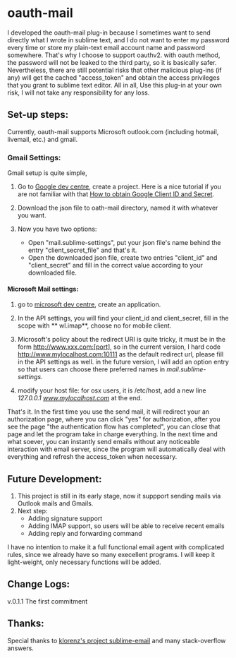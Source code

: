 # oauth-mail

I developed the oauth-mail plug-in because I sometimes want to send directly what I wrote in sublime text, and I do not want to enter my password every time or store my plain-text email account name and password somewhere. That's why I choose to support oauthv2. with oauth method, the password will not be leaked to the third party, so it is basically safer. Nevertheless, there are still potential risks that other malicious plug-ins (if any) will get the cached "access_token" and obtain the access privileges that you grant to sublime text editor. All in all, Use this plug-in at your own risk, I will not take any responsibility for any loss.  

## Set-up steps:

Currently, oauth-mail supports Microsoft outlook.com (including hotmail, livemail, etc.) and gmail. 

### Gmail Settings:

Gmail setup is quite simple, 

1. Go to [Google dev centre](https://console.developers.google.com/project), create a project. Here is a nice tutorial if you are not familiar with that [How to obtain Google Client ID and Secret](https://www.youtube.com/watch?v=o425vQXpigw).

2. Download the json file to oath-mail directory, named it with whatever you want.

3. Now you have two options:
   - Open "mail.sublime-settings", put your json file's name behind the entry "client_secret_file" and that's it.
   - Open the downloaded json file, create two entries "client_id" and "client_secret" and fill in the correct value according to your downloaded file.

####  Microsoft Mail settings:

1. go to [microsoft dev centre](https://account.live.com/developers/applications/index), create an application.

2. In the API settings, you will find your client_id and client_secret, fill in the scope with ** wl.imap**, choose no for mobile client.

3. Microsoft's policy about the redirect URI is quite tricky, it must be in the form http://www.xxx.com:[port], so in the current version, I hard code http://www.mylocalhost.com:10111 as the default redirect url, please fill in the API settings as well. in the future version,  I will add an option entry so that users can choose there preferred names in *mail.sublime-settings*.

4. modify your host file: for osx users, it is /etc/host, add a new line *127.0.0.1  www.mylocalhost.com* at the end.



That's it. In the first time you use the send mail, it will redirect your an authorization page, where you can click "yes" for authorization, after you see the page "the authentication flow has completed", you can close that page and let the program take in charge everything. In the next time and what soever, you can instantly send emails without any noticeable interaction with email server, since the program will automatically deal with everything and refresh the access_token when necessary. 

## Future Development:

1. This project is still in its early stage, now it suppport sending mails via Outlook mails and Gmails.
2. Next step: 
   - Adding signature support
   - Adding IMAP support, so users will be able to receive recent emails
   - Adding reply and forwarding command

I have no intention to make it a full functional email agent with complicated rules, since we already have so many execellent programs. I will keep it light-weight, only necessary functions will be added.

## Change Logs:

v.0.1.1 The first commitment


## Thanks:

Special thanks to [klorenz's project sublime-email](https://bitbucket.org/klorenz/sublimeemail/) and many stack-overflow answers.
